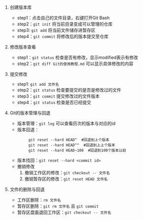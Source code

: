 1. 创建版本库
	- step1：点击自己的文件目录，右键打开Git Bash
	- step2：`git init`  将当前目录变成可以管理的仓库
	- step3:   `git add` 将当前文件储存进暂存区
	- step4：`git commit` 将修改后的版本提交至仓库

2. 修改版本查看
	- step1：`git status` 检查是否有修改，显示modified表示有修改
	- step2：`git diff Git的使用教程.md` 可以显示具体修改的内容

3. 提交修改
	- step1:   `git add 文件名`
	- step2：`git status`  检查要提交的是否是修改过的文件
	- step3：`git commit` 提交修改过的文件版本
	- step4：`git status` 检查是否已经提交

4. Git的版本管理与回退
	- 版本管理：`git log` 可以查看历次的版本与对应的id
	- 版本回退：
		```
			 git reset --hard HEAD^  #回退到上个版本
			 git reset --hard HEAD^^  #回退到上上个版本
			 git reset --hard HEAD~100  #回退到100个版本以前
		```
	- 版本找回：`git reset --hard <commit id>`
	- 撤销修改
		1. 撤销工作区的修改：`git checkout -- 文件名`
		2. 撤销暂存区的修改：`git reset HEAD 文件名`

5. 文件的删除与回退
	- 工作区删除：`rm 文件名`
	- 暂存区删除：`git rm 文件名`  且 `git commit`
	- 暂存区盘面退回工作区：`git checkout -- 文件名`
